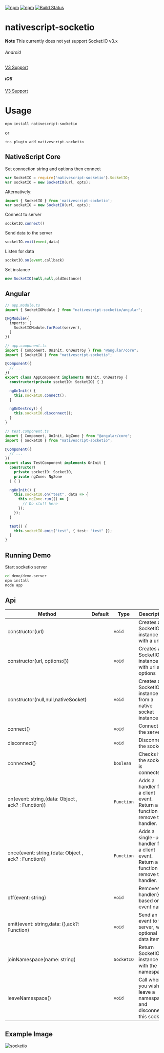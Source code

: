 [![npm](https://img.shields.io/npm/v/nativescript-socketio.svg)](https://www.npmjs.com/package/nativescript-socketio)
[![npm](https://img.shields.io/npm/dt/nativescript-socketio.svg?label=npm%20downloads)](https://www.npmjs.com/package/nativescript-socketio)
[![Build Status](https://travis-ci.org/triniwiz/nativescript-socketio.svg?branch=master)](https://travis-ci.org/triniwiz/nativescript-socketio)
# nativescript-socketio
**Note**
This currently does not yet support Socket:IO v3.x

###### Android
[V3 Support](https://github.com/socketio/socket.io-client-java/issues/641#issuecomment-741436309)

##### iOS
[V3 Support](https://github.com/socketio/socket.io-client-swift/issues/1308)

# Usage

```
npm install nativescript-socketio
```

or

```
tns plugin add nativescript-socketio
```

## NativeScript Core

Set connection string and options then connect

```js
var SocketIO = require('nativescript-socketio').SocketIO; 
var socketIO = new SocketIO(url, opts);
```
Alternatively:
```js
import { SocketIO } from 'nativescript-socketio';
var socketIO = new SocketIO(url, opts);
```

Connect to server
```js
socketIO.connect()
```

Send data to the server
```js
socketIO.emit(event,data)
```
Listen for data 
```js
socketIO.on(event,callback)
```
Set instance
```js
new SocketIO(null,null,oldInstance)
```

## Angular

``` ts
// app.module.ts
import { SocketIOModule } from "nativescript-socketio/angular";

@NgModule({
  imports: [
    SocketIOModule.forRoot(server),
  ]
})
```

``` ts
// app.component.ts
import { Component, OnInit, OnDestroy } from "@angular/core";
import { SocketIO } from "nativescript-socketio";

@Component({
  // ...
})
export class AppComponent implements OnInit, OnDestroy {
  constructor(private socketIO: SocketIO) { }

  ngOnInit() {
    this.socketIO.connect();
  }

  ngOnDestroy() {
    this.socketIO.disconnect();
  }
}
```

``` ts
// test.component.ts
import { Component, OnInit, NgZone } from "@angular/core";
import { SocketIO } from "nativescript-socketio";

@Component({
  // ...
})
export class TestComponent implements OnInit {
  constructor(
    private socketIO: SocketIO,
    private ngZone: NgZone
  ) { }

  ngOnInit() {
    this.socketIO.on("test", data => {
      this.ngZone.run(() => {
        // Do stuff here
      });
    });
  }

  test() {
    this.socketIO.emit("test", { test: "test" });
  }
}
```

## Running Demo

Start socketio server
``` bash
cd demo/demo-server
npm install
node app
```

## Api

| Method                                   | Default | Type                         | Description                                           |
| ---------------------------------------- | ------- | ---------------------------- | ----------------------------------------------------- |
| constructor(url) |         | `void`                     | Creates a SocketIO instance with a url |
| constructor(url, options:{}) |         | `void`                     | Creates a SocketIO instance with url and options|
| constructor(null,null,nativeSocket) |         | `void`                     | Creates a SocketIO instance from a native socket instance |
| connect()                    |         | `void`                 | Connect to the server.                  |
| disconnect()                    |         | `void`                 | Disconnects the socket.                   |
| connected()   |         | `boolean` | Checks if the socket is connected                              |  |
| on(event: string,(data: Object , ack? : Function))                       |         | `Function`                       | Adds a handler for a client event. Return a function to remove the handler.                             |
| once(event: string,(data: Object , ack? : Function))                       |         | `Function`                       | Adds a single-use handler for a client event. Return a function to remove the handler.                             |
| off(event: string)                        |         | `void`                       | Removes handler(s) based on an event name.                               |
| emit(event: string,data: {},ack?: Function)                      |         | `void`                       | Send an event to the server, with optional data items.                  |
| joinNamespace(name: string)                      |         | `SocketIO`                       | Return SocketIO instance with the namespace                   |
| leaveNamespace()                      |         | `void`                       | Call when you wish to leave a namespace and disconnect this socket.                  |

## Example Image
![socketio](https://i.imgur.com/4xi4h3r.gif)
